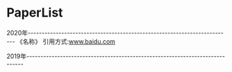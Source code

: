 # PaperList
2020年-------------------------------------------------------------------------
《名称》                                    引用方式:www.baidu.com            

















2019年-----------------------------------------------------------------------------
